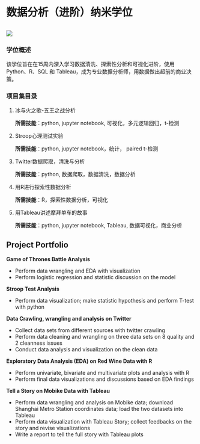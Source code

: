 # 数据分析（进阶）纳米学位
## ![](https://github.com/twang18/DAND_Advanced_Projects/blob/master/DAND-Adv_Certificate.png)

### 学位概述

该学位旨在在15周内深入学习数据清洗、探索性分析和可视化进阶，使用 Python、R、SQL 和 Tableau，成为专业数据分析师，用数据做出超前的商业决策。

### 项目集目录

1. 冰与火之歌-五王之战分析

   **所需技能**：python, jupyter notebook, 可视化，多元逻辑回归，t-检测

2. Stroop心理测试实验

   **所需技能**：python, jupyter notebook，统计， paired t-检测

3. Twitter数据爬取，清洗与分析

   **所需技能**：python, 数据爬取，数据清洗，数据分析

4. 用R进行探索性数据分析

   **所需技能**：R，探索性数据分析，可视化

5. 用Tableau讲述摩拜单车的故事

   **所需技能**：python, jupyter notebook, Tableau, 数据可视化，商业分析
   
## Project Portfolio
**Game of Thrones Battle Analysis**
- Perform data wrangling and EDA with visualization
- Perform logistic regression and statistic discussion on the model

**Stroop Test Analysis**
- Perform data visualization; make statistic hypothesis and perform T-test with python

**Data Crawling, wrangling and analysis on Twitter**
- Collect data sets from different sources with twitter crawling
- Perform data cleaning and wrangling on three data sets on 8 quality and 2 cleanness issues
- Conduct data analysis and visualization on the clean data

**Exploratory Data Analysis (EDA) on Red Wine Data with R**
- Perform univariate, bivariate and multivariate plots and analysis with R
- Perform final data visualizations and discussions based on EDA findings

**Tell a Story on Mobike Data with Tableau**
- Perform data wrangling and analysis on Mobike data; download Shanghai Metro Station coordinates data; load the two datasets into Tableau
- Perform data visualization with Tableau Story; collect feedbacks on the story and revise visualizations
- Write a report to tell the full story with Tableau plots


